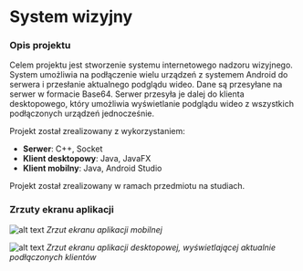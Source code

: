# System wizyjny

### Opis projektu

Celem projektu jest stworzenie systemu internetowego nadzoru wizyjnego. System umożliwia na podłączenie wielu urządzeń z systemem Android do serwera i przesłanie aktualnego podglądu wideo. Dane są przesyłane na serwer w formacie Base64. Serwer przesyła je dalej do klienta desktopowego, który umożliwia wyświetlanie podglądu wideo z wszystkich podłączonych urządzeń jednocześnie.

Projekt został zrealizowany z wykorzystaniem:

- **Serwer**: C++, Socket
- **Klient desktopowy**: Java, JavaFX
- **Klient mobilny**: Java, Android Studio

Projekt został zrealizowany w ramach przedmiotu na studiach.

### Zrzuty ekranu aplikacji

![alt text](https://imgur.com/BS7aR5G.png)
_Zrzut ekranu aplikacji mobilnej_

![alt text](https://i.imgur.com/JQu1VpE.png)
_Zrzut ekranu aplikacji desktopowej, wyświetlającej aktualnie podłączonych klientów_
